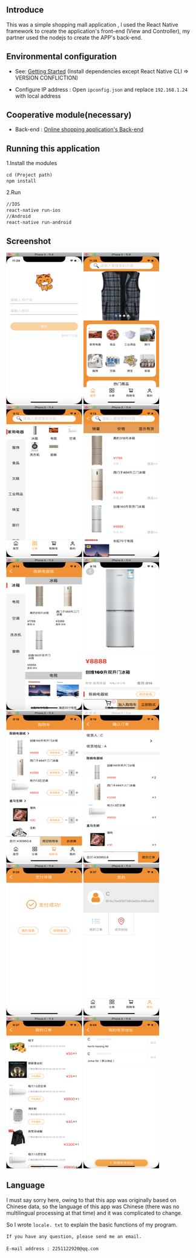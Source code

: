 ## Introduce
This was a simple shopping mall application , l used the React Native framework to create the application's front-end (View and Controller), my partner used the nodejs to create the APP's back-end.

## Environmental configuration


* See: [Getting Started](https://facebook.github.io/react-native/docs/getting-started) (Install dependencies except React Native CLI => VERSION CONFLICTION)

* Configure IP address : Open ```ipconfig.json``` and replace ```192.168.1.24``` with local address

## Cooperative module(necessary)

* Back-end : [Online shopping application's Back-end ](https://github.com/chenxiang39/RN-ShoppingMall-Nodejs)

## Running this application

1.Install the modules
```
cd (Project path)
npm install
```

2.Run

```
//IOS
react-native run-ios
//Android
react-native run-android
```

## Screenshot

<img src='./screenshots/1.jpg' width=200 height=400>
<img src='./screenshots/2.jpg' width=200 height=400>
<img src='./screenshots/3.jpg' width=200 height=400>
<img src='./screenshots/4.jpg' width=200 height=400>
<img src='./screenshots/5.jpg' width=200 height=400>
<img src='./screenshots/6.jpg' width=200 height=400>
<img src='./screenshots/7.jpg' width=200 height=400>
<img src='./screenshots/8.jpg' width=200 height=400>
<img src='./screenshots/9.jpg' width=200 height=400>
<img src='./screenshots/10.jpg' width=200 height=400>
<img src='./screenshots/11.jpg' width=200 height=400>
<img src='./screenshots/12.jpg' width=200 height=400>

## Language	

I must say sorry here, owing to that this app was originally based on Chinese data, so the language of this app was Chinese (there was no multilingual processing at that time) and it was complicated to change.


So I wrote ```locale. txt``` to explain the basic functions of my program.


    If you have any question, please send me an email.

    E-mail address : 2251122920@qq.com
